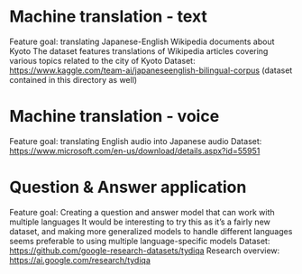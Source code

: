 # Machine translation - text
Feature goal: translating Japanese-English Wikipedia documents about Kyoto
The dataset features translations of Wikipedia articles covering various topics related to the city of Kyoto
Dataset: https://www.kaggle.com/team-ai/japaneseenglish-bilingual-corpus
(dataset contained in this directory as well)

# Machine translation - voice
Feature goal: translating English audio into Japanese audio
Dataset: https://www.microsoft.com/en-us/download/details.aspx?id=55951

# Question & Answer application
Feature goal: Creating a question and answer model that can work with multiple languages
It would be interesting to try this as it’s a fairly new dataset, and making more generalized models to handle different languages seems preferable to using multiple language-specific models
Dataset: https://github.com/google-research-datasets/tydiqa
Research overview: https://ai.google.com/research/tydiqa
